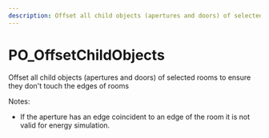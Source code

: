 ```yaml
---
description: Offset all child objects (apertures and doors) of selected rooms to ensure they don&apos;t touch the edges of rooms.
---
```


# PO_OffsetChildObjects

Offset all child objects (apertures and doors) of selected rooms to ensure they don&apos;t touch the edges of rooms

Notes:
- If the aperture has an edge coincident to an edge of the room it is not valid for energy simulation.

